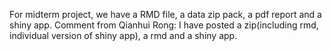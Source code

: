 For midterm project, we have a RMD file, a data zip pack, a pdf report and a shiny app.
Comment from Qianhui Rong: I have posted a zip(including rmd, individual version of shiny app), a rmd and a shiny app.
